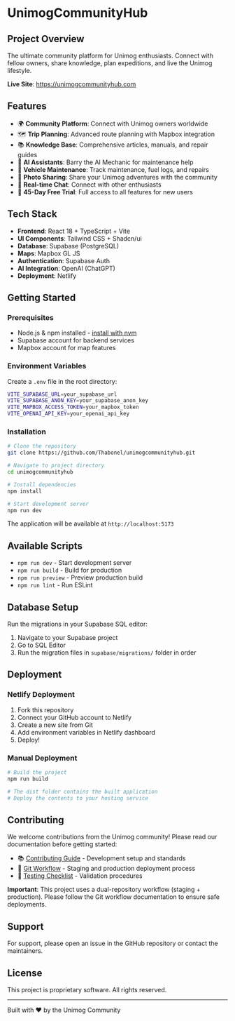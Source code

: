 # UnimogCommunityHub

## Project Overview

The ultimate community platform for Unimog enthusiasts. Connect with fellow owners, share knowledge, plan expeditions, and live the Unimog lifestyle.

**Live Site**: https://unimogcommunityhub.com

## Features

- 🌍 **Community Platform**: Connect with Unimog owners worldwide
- 🗺️ **Trip Planning**: Advanced route planning with Mapbox integration
- 📚 **Knowledge Base**: Comprehensive articles, manuals, and repair guides
- 🤖 **AI Assistants**: Barry the AI Mechanic for maintenance help
- 🔧 **Vehicle Maintenance**: Track maintenance, fuel logs, and repairs
- 📸 **Photo Sharing**: Share your Unimog adventures with the community
- 💬 **Real-time Chat**: Connect with other enthusiasts
- 🎯 **45-Day Free Trial**: Full access to all features for new users

## Tech Stack

- **Frontend**: React 18 + TypeScript + Vite
- **UI Components**: Tailwind CSS + Shadcn/ui
- **Database**: Supabase (PostgreSQL)
- **Maps**: Mapbox GL JS
- **Authentication**: Supabase Auth
- **AI Integration**: OpenAI (ChatGPT)
- **Deployment**: Netlify

## Getting Started

### Prerequisites

- Node.js & npm installed - [install with nvm](https://github.com/nvm-sh/nvm#installing-and-updating)
- Supabase account for backend services
- Mapbox account for map features

### Environment Variables

Create a `.env` file in the root directory:

```bash
VITE_SUPABASE_URL=your_supabase_url
VITE_SUPABASE_ANON_KEY=your_supabase_anon_key
VITE_MAPBOX_ACCESS_TOKEN=your_mapbox_token
VITE_OPENAI_API_KEY=your_openai_api_key
```

### Installation

```bash
# Clone the repository
git clone https://github.com/Thabonel/unimogcommunityhub.git

# Navigate to project directory
cd unimogcommunityhub

# Install dependencies
npm install

# Start development server
npm run dev
```

The application will be available at `http://localhost:5173`

## Available Scripts

- `npm run dev` - Start development server
- `npm run build` - Build for production
- `npm run preview` - Preview production build
- `npm run lint` - Run ESLint

## Database Setup

Run the migrations in your Supabase SQL editor:

1. Navigate to your Supabase project
2. Go to SQL Editor
3. Run the migration files in `supabase/migrations/` folder in order

## Deployment

### Netlify Deployment

1. Fork this repository
2. Connect your GitHub account to Netlify
3. Create a new site from Git
4. Add environment variables in Netlify dashboard
5. Deploy!

### Manual Deployment

```bash
# Build the project
npm run build

# The dist folder contains the built application
# Deploy the contents to your hosting service
```

## Contributing

We welcome contributions from the Unimog community! Please read our documentation before getting started:

- 📚 [Contributing Guide](./docs/CONTRIBUTING.md) - Development setup and standards
- 🔄 [Git Workflow](./docs/GIT_WORKFLOW.md) - Staging and production deployment process
- 🧪 [Testing Checklist](./docs/TESTING_CHECKLIST.md) - Validation procedures

**Important**: This project uses a dual-repository workflow (staging + production). Please follow the Git workflow documentation to ensure safe deployments.

## Support

For support, please open an issue in the GitHub repository or contact the maintainers.

## License

This project is proprietary software. All rights reserved.

---

Built with ❤️ by the Unimog Community